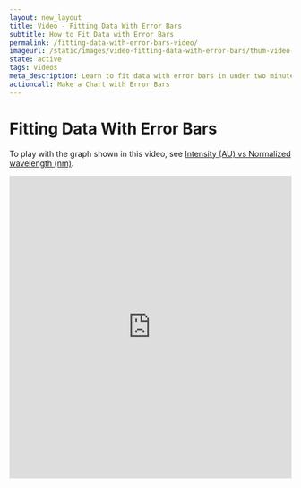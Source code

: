 ```yaml
---
layout: new_layout
title: Video - Fitting Data With Error Bars
subtitle: How to Fit Data with Error Bars
permalink: /fitting-data-with-error-bars-video/
imageurl: /static/images/video-fitting-data-with-error-bars/thum-video-fitting-data-with-error-bars.png
state: active
tags: videos
meta_description: Learn to fit data with error bars in under two minutes. Plotly is the easiest and fastest way to make and share graphs online.
actioncall: Make a Chart with Error Bars
---
```


# Fitting Data With Error Bars

To play with the graph shown in this video, see [Intensity (AU) vs Normalized wavelength (nm)](https://plot.ly/2505/~chris/).

<iframe src="https://www.youtube.com/embed/eWan9iNJtaA" width="100%" height="540" frameborder="0" webkitallowfullscreen mozallowfullscreen allowfullscreen></iframe>
